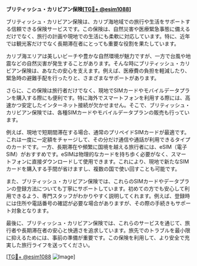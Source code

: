 **ブリティッシュ・カリビアン保険[[TG💪+ @esim1088](https://t.me/s/esim1088)]**

ブリティッシュ・カリビアン保険は、カリブ海地域での旅行や生活をサポートする信頼できる保険サービスです。この保険は、自然災害や医療緊急事態に備えるだけでなく、旅行の計画や現地での生活にも柔軟に対応しています。特に、近年では観光客だけでなく長期滞在者にとっても重要な役割を果たしています。

カリブ海エリアは美しいビーチや豊かな自然環境が魅力ですが、一方で台風や地震などの自然災害が発生することがあります。そんな時にブリティッシュ・カリビアン保険は、あなたの安心を支えます。例えば、医療費の負担を軽減したり、緊急時の避難手配を行ったりと、さまざまなサポートがあります。

さらに、この保険は旅行者だけでなく、現地でSIMカードやモバイルデータプランを購入する際にも便利です。特に海外でスマートフォンを利用する際には、高速かつ安定したインターネット接続が欠かせません。そこで、ブリティッシュ・カリビアン保険では、各種SIMカードやモバイルデータプランの販売も行っています。

例えば、現地で短期間滞在する場合、通常のプリペイドSIMカードが最適です。これは一度に一定額をチャージして、その分だけ通信や通話が利用できるタイプのカードです。一方、長期滞在や頻繁に国境を越える旅行者には、eSIM（電子SIM）がおすすめです。eSIMは物理的なカードを持ち歩く必要がなく、スマートフォンに直接ダウンロードして使用できます。これにより、現地で新たなSIMカードを購入する手間が省けますし、複数の国で使い回すことも可能です。

また、ブリティッシュ・カリビアン保険では、これらのSIMカードやデータプランの登録方法についても丁寧にサポートしています。初めての方でも安心して利用できるよう、専門スタッフがわかりやすく説明してくれます。例えば、登録時には住所や電話番号の確認が必要な場合がありますが、その際の手続きもサポート対象となります。

最後に、ブリティッシュ・カリビアン保険では、これらのサービスを通じて、旅行者や長期滞在者の安心と快適さを追求しています。旅先でのトラブルを最小限に抑えるためには、事前の準備が重要です。この保険を利用して、より安全で充実した旅行ライフを送ってください。

[[TG💪+ @esim1088](https://t.me/s/esim1088) ![Image](https://i.postimg.cc/Y0z9fWf4/image.png)]